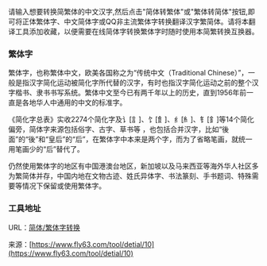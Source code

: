 请输入想要转换简繁体的中文汉字,然后点击"简体转繁体"或"繁体转简体"按钮,即可将正体繁体字、中文简体字或QQ非主流繁体字转换翻译汉字繁简体。请将本翻译工具添加收藏，以便需要在线简体字转换繁体字时随时使用本简繁转换互换器。

### 繁体字
繁体字，也称繁体中文，欧美各国称之为“传统中文（Traditional Chinese）”，一般是指汉字简化运动被简化字所代替的汉字，有时也指汉字简化运动之前的整个汉字楷书、隶书书写系统。繁体中文至今已有两千年以上的历史，直到1956年前一直是各地华人中通用的中文的标准字。

《简化字总表》实收2274个简化字及讠[訁]、饣[飠]、纟[糹]、钅[釒]等14个简化偏旁，简体字来源包括俗字、古字、草书等 ，也包括合并汉字，比如“後面”的“後”和“皇后”的“后”，在繁体字中本来是两个字，而为了省略笔画，就统一用笔画少的“后”替代了。

仍然使用繁体字的地区有中国港澳台地区，新加坡以及马来西亚等海外华人社区多为繁简体并存，中国内地在文物古迹、姓氏异体字、书法篆刻、手书题词、特殊需要等情况下保留或使用繁体字。

### 工具地址
URL：[简体/繁体字转换](https://www.fly63.com/tool/fantizi/)

来源：[https://www.fly63.com/tool/detial/10](https://www.fly63.com/tool/detial/10)